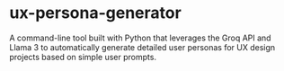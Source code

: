 # ux-persona-generator
A command-line tool built with Python that leverages the Groq API and Llama 3 to automatically generate detailed user personas for UX design projects based on simple user prompts.
